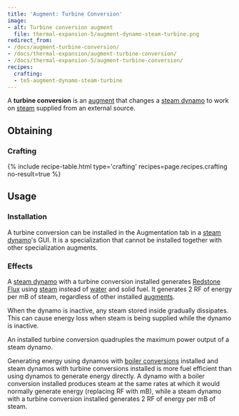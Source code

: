 ```yaml
---
title: 'Augment: Turbine Conversion'
image:
- alt: Turbine conversion augment
  file: thermal-expansion-5/augment-dynamo-steam-turbine.png
redirect_from:
- /docs/augment-turbine-conversion/
- /docs/thermal-expansion/augment-turbine-conversion/
- /docs/thermal-expansion-5/augment-turbine-conversion/
recipes:
  crafting:
  - te5-augment-dynamo-steam-turbine
---
```


A **turbine conversion** is an [augment](/docs/1.12/thermal-expansion-5/augments/) that changes a [steam
dynamo](/docs/1.12/thermal-expansion-5/steam-dynamo/) to work on [steam](/docs/1.12/thermal-foundation-2/steam/) supplied from an
external source.


Obtaining
---------

### Crafting
{% include recipe-table.html type='crafting' recipes=page.recipes.crafting no-result=true %}


Usage
-----

### Installation
A turbine conversion can be installed in the Augmentation tab in a [steam
dynamo](/docs/1.12/thermal-expansion-5/steam-dynamo/)'s GUI. It is a specialization that cannot be
installed together with other specialization augments.

### Effects
A [steam dynamo](/docs/1.12/thermal-expansion-5/steam-dynamo/) with a turbine conversion installed
generates [Redstone Flux](/docs/redstone-flux/) using [steam](/docs/1.12/thermal-foundation-2/steam/)
instead of [water](https://minecraft.gamepedia.com/Water) and solid fuel. It
generates 2 RF of energy per mB of steam, regardless of other installed
[augments](/docs/1.12/thermal-expansion-5/augments/).

When the dynamo is inactive, any steam stored inside gradually dissipates. This
can cause energy loss when steam is being supplied while the dynamo is inactive.

An installed turbine conversion quadruples the maximum power output of a steam
dynamo.

Generating energy using dynamos with [boiler
conversions](/docs/1.12/thermal-expansion-5/augment-boiler-conversion/) installed and steam dynamos with
turbine conversions installed is more fuel efficient than using dynamos to
generate energy directly. A dynamo with a boiler conversion installed produces
steam at the same rates at which it would normally generate energy (replacing RF
with mB), while a steam dynamo with a turbine conversion installed generates 2
RF of energy per mB of steam.
